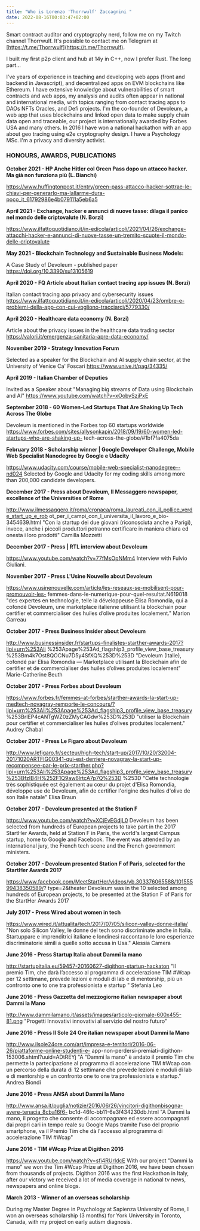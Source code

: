 ```yaml
---
title: "Who is Lorenzo 'Thorrwulf' Zaccagnini "
date: 2022-08-16T00:03:47+02:00
---
```


Smart contract auditor and cryptography nerd, follow me on my Twitch channel Thorrwulf. It's possible to contact me on Telegram at [https://t.me/Thorrwulf](https://t.me/Thorrwulf).

I built my first p2p client and hub at 14y in C++, now I prefer Rust. The long part…

I've years of experience in teaching and developing web apps (front and backend in Javascript), and decentralized apps on EVM blockchains like Ethereum. I have extensive knowledge about vulnerabilities of smart contracts and web apps, my analysis and audits often appear in national and international media, with topics ranging from contact tracing apps to DAOs NFTs Oracles, and Defi projects. I'm the co-founder of Devoleum, a web app that uses blockchains and linked open data to make supply chain data open and traceable, our project is internationally awarded by Forbes USA and many others. In 2016 I have won a national hackathon with an app about geo tracing using e2e cryptography design. I have a Psychology MSc. I'm a privacy and diversity activist.

### HONOURS, AWARDS, PUBLICATIONS

**October 2021 - HP Anche Hitler col Green Pass dopo un attacco hacker. Ma già non funziona più (L. Bianchi)**

https://www.huffingtonpost.it/entry/green-pass-attacco-hacker-sottrae-le-chiavi-per-generarlo-ma-lallarme-dura-poco_it_61792986e4b079111a5eb6a5

**April 2021 - Exchange, hacker e annunci di nuove tasse: dilaga il panico nel mondo delle criptovalute (N. Borzi)**

https://www.ilfattoquotidiano.it/in-edicola/articoli/2021/04/26/exchange-attacchi-hacker-e-annunci-di-nuove-tasse-un-tremito-scuote-il-mondo-delle-criptovalute

**May 2021 - Blockchain Technology and Sustainable Business Models:**

A Case Study of Devoleum - published paper
https://doi.org/10.3390/su13105619

**April 2020 - FQ Article about Italian contact tracing app issues (N. Borzi)**

Italian contact tracing app privacy and cybersecurity issues
https://www.ilfattoquotidiano.it/in-edicola/articoli/2020/04/23/ombre-e-problemi-della-app-con-cui-vogliono-tracciarci/5779330/

**April 2020 - Healthcare data economy (N. Borzi)**

Article about the privacy issues in the healthcare data trading sector
https://valori.it/emergenza-sanitaria-apre-data-economy/

**November 2019 - Strategy Innovation Forum**

Selected as a speaker for the Blockchain and AI supply chain sector, at the University of Venice Ca' Foscari
https://www.unive.it/pag/34335/

**April 2019 - Italian Chamber of Deputies**

Invited as a Speaker about "Managing big streams of Data using Blockchain and AI"
https://www.youtube.com/watch?v=xOobvSzjPxE

**September 2018 - 60 Women-Led Startups That Are Shaking Up Tech Across The Globe**

Devoleum is mentioned in the Forbes top 60 startups worldwide
https://www.forbes.com/sites/allysonkapin/2018/09/19/60-women-led-startups-who-are-shaking-up- tech-across-the-globe/#1bf7fa4075da

**February 2018 - Scholarship winner | Google Developer Challenge, Mobile Web Specialist Nanodegree by Google e Udacity**

https://www.udacity.com/course/mobile-web-specialist-nanodegree--nd024
Selected by Google and Udacity for my coding skills among more than 200,000 candidate developers.

**December 2017 - Press about Devoleum, Il Messaggero newspaper, excellence of the Universities of Rome**

http://www.ilmessaggero.it/roma/cronaca/roma_laureati_con_il_pollice_verde_start_up_e_rob ot_per_i_campi_con_l_universita_il_lavoro_e_bio-3454639.html
"Con la startup dei due giovani (riconosciuta anche a Parigi), invece, anche i piccoli produttori potranno certificare in maniera chiara ed onesta i loro prodotti" Camilla Mozzetti

**December 2017 - Press | RTL interview about Devoleum**

https://www.youtube.com/watch?v=77fMsOpNMm4
Interview with Fulvio Giuliani.

**November 2017 - Press L'Usine Nouvelle about Devoleum**

https://www.usinenouvelle.com/article/les-reseaux-se-mobilisent-pour-promouvoir-les- femmes-dans-le-numerique-pour-quel-resultat.N619018
"des expertes en technologie, telle la développeuse Élisa Romondia, qui a cofondé Devoleum, une marketplace italienne utilisant la blockchain pour certifier et commercialiser des huiles d’olive produites localement." Marion Garreau

**October 2017 - Press Business Insider about Devoleum**

http://www.businessinsider.fr/startups-finalistes-starther-awards-2017?lipi=urn%253Ali %253Apage%253Ad_flagship3_profile_view_base_treasury %253Bm4k7Ost8QOCNu7D5y4SfXQ%253D%253D
"Devoleum (Italie), cofondé par Elisa Romondia — Marketplace utilisant la Blockchain afin de certifier et de commercialiser des huiles d’olives produites localement" Marie-Catherine Beuth

**October 2017 - Press Forbes about Devoleum**

https://www.forbes.fr/femmes-at-forbes/starther-awards-la-start-up-medtech-novagray-remporte-le-concours/?lipi=urn%253Ali%253Apage%253Ad_flagship3_profile_view_base_treasury %253BrIEP4cANTgWZ0zZMyCAGdw%253D%253D
"utiliser la Blockchain pour certifier et commercialiser les huiles d’olives produites localement." Audrey Chabal

**October 2017 - Press Le Figaro about Devoleum**

http://www.lefigaro.fr/secteur/high-tech/start-up/2017/10/20/32004-20171020ARTFIG00341-qui-est-derriere-novagray-la-start-up-recompensee-par-le-prix-starther.php?lipi=urn%253Ali%253Apage%253Ad_flagship3_profile_view_base_treasury%253BfzIB4H%252F1Q9aw6lrtcA7p7Q%253D %253D
"Cette technologie très sophistiquée est également au cœur du projet d'Elisa Romondia, développe use de Devoleum, afin de certifier l'origine des huiles d'olive de son Italie natale" Elisa Braun

**October 2017 - Devoleum presented at the Station F**

https://www.youtube.com/watch?v=XCjEvEGdjL0
Devoleum has been selected from hundreds of European projects to take part in the 2017 StartHer Awards, held at Station F in Paris, the world's largest Campus startup, home to Google and Facebook. The event was attended by an international jury, the French tech scene and the French government ministers.

**October 2017 - Devoleum presented Station F of Paris, selected for the StartHer Awards 2017**

https://www.facebook.com/MeetStartHer/videos/vb.303376065588/10155599438350589/? type=2&amp;theater
Devoleum was in the 10 selected among hundreds of European projects, to be presented at the Station F of Paris for the StartHer Awards 2017

**July 2017 - Press Wired about women in tech**

https://www.wired.it/attualita/tech/2017/07/05/silicon-valley-donne-italia/
"Non solo Silicon Valley, le donne del tech sono discriminate anche in Italia. Startuppare e imprenditrici italiane e londinesi raccontano le loro esperienze discriminatorie simili a quelle sotto accusa in Usa." Alessia Camera

**June 2016 - Press Startup Italia about Dammi la mano**

http://startupitalia.eu/59457-20160627-digithon-startup-hackaton
"Il premio Tim, che darà l’accesso al programma di accelerazione TIM #Wcap per 12 settimane, prevede lezioni e moduli di lab e di mentorship, più un confronto one to one tra professionista e startup " Stefania Leo

**June 2016 - Press Gazzetta del mezzogiorno italian newspaper about Dammi la Mano**

http://www.dammilamano.it/assets/images/articolo-giornale-600x455-81.png
"Progetti Innovativi innovativi al servizio del nostro futuro"

**June 2016 - Press Il Sole 24 Ore italian newspaper about Dammi la Mano**

http://www.ilsole24ore.com/art/impresa-e-territori/2016-06-26/piattaforme-online-studenti-e- app-non-perdersi-premiati-digithon-153006.shtml?uuid=ADtREYj
"A “Dammi la mano” è andato il premio Tim che permette la partecipazione al programma di accelerazione TIM #Wcap con un percorso della durata di 12 settimane che prevede lezioni e moduli di lab e di mentorship e un confronto one to one tra professionista e startup." Andrea Biondi

**June 2016 - Press ANSA about Dammi la Mano**

http://www.ansa.it/puglia/notizie/2016/06/26/vincitori-digithonbisogna-avere-tenacia_8cba16f6- bc1d-46fc-bb11-6e3f434230db.html
"A Dammi la mano, il progetto che consente di accompagnare ed essere accompagnati dai propri cari in tempo reale su Google Maps tramite l'uso del proprio smartphone, va il Premio Tim che dà l'accesso al programma di accelerazione TIM #Wcap"

**June 2016 - TIM #Wcap Prize at Digithon 2016**

https://www.youtube.com/watch?v=sfi4RUrIdcE
With our project "Dammi la mano" we won the Tim #Wcap Prize at Digithon 2016, we have been chosen from thousands of projects. Digithon 2016 was the first Hackathon in Italy, after our victory we received a lot of media coverage in national tv news, newspapers and online blogs.

**March 2013 - Winner of an overseas scholarship**

During my Master Degree in Psychology at Sapienza University of Rome, I won an overseas scholarship (3 months) for York University in Toronto, Canada, with my project on early autism diagnosis.
